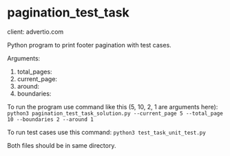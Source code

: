 # pagination_test_task
client: advertio.com

Python program to print footer pagination with test cases.

Arguments:
  1. total_pages: <int>
  2. current_page: <int>
  3. around: <int>
  4. boundaries: <int>

To run the program use command like this (5, 10, 2, 1 are arguments here):
`python3 pagination_test_task_solution.py --current_page 5 --total_page 10 --boundaries 2 --around 1`
  
To run test cases use this command:
  `python3 test_task_unit_test.py`

Both files should be in same directory.
